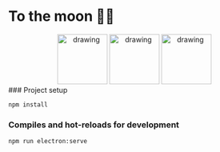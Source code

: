# To the moon 🚀🚀

<div align="center">
    <img src="https://raw.githubusercontent.com/remojansen/logo.ts/master/ts.jpg" alt="drawing" width="100"/>
    <img src="https://github.com/jalbertsr/logo-badge-images/blob/master/img/rsz_vue.png?raw=true" alt="drawing" width="100"/>
    <img src="https://github.com/jalbertsr/logo-badge-images/blob/master/img/rsz_electron.png?raw=true" alt="drawing"   width="100"/>
</div>
### Project setup

```
npm install
```

### Compiles and hot-reloads for development

```
npm run electron:serve
```
